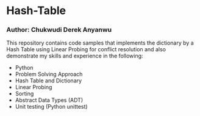 
# Hash-Table

### Author:  Chukwudi Derek Anyanwu

This repository contains code samples that implements the dictionary by a Hash Table using
Linear Probing for conflict resolution and also demonstrate my skills and  experience in the following:

* Python
* Problem Solving Approach
* Hash Table and Dictionary
* Linear Probing
* Sorting
* Abstract Data Types (ADT)
* Unit testing (Python unittest)
